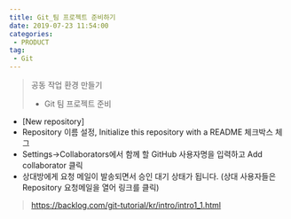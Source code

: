 ```yaml
---
title: Git_팀 프로젝트 준비하기
date: 2019-07-23 11:54:00
categories:
 - PRODUCT
tag:
 - Git
---
```


> 공동 작업 환경 만들기
>
> - Git 팀 프로젝트 준비

- [New repository]
- Repository 이름 설정, Initialize this repository with a README 체크박스 체그
- Settings->Collaborators에서 함께 할 GitHub 사용자명을 입력하고 Add collaborator 클릭
- 상대방에게 요청 메일이 발송되면서 승인 대기 상태가 됩니다.
  (상대 사용자들은 Repository 요청메일을 열어 링크를 클릭)

> https://backlog.com/git-tutorial/kr/intro/intro1_1.html

